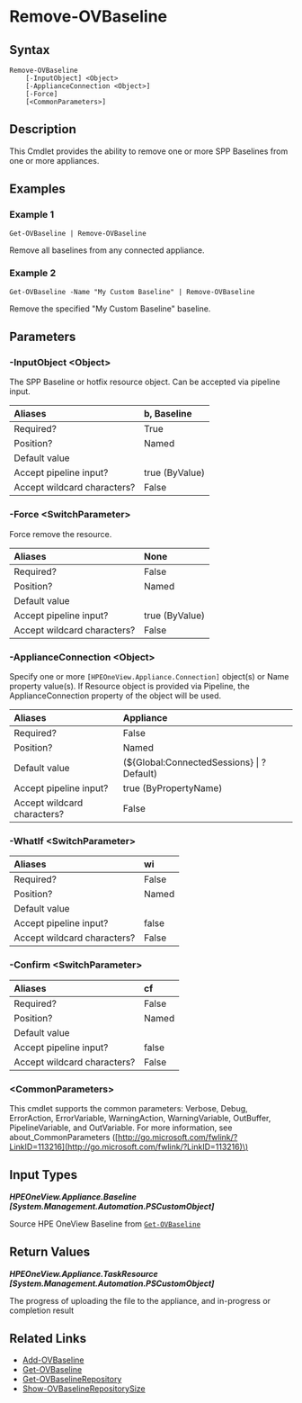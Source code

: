 ﻿---
description: Delete a baseline or hotfix from an appliance repository.
---

# Remove-OVBaseline

## Syntax

```text
Remove-OVBaseline
    [-InputObject] <Object>
    [-ApplianceConnection <Object>]
    [-Force]
    [<CommonParameters>]
```

## Description

This Cmdlet provides the ability to remove one or more SPP Baselines from one or more appliances.

## Examples

###  Example 1 

```text
Get-OVBaseline | Remove-OVBaseline
```

Remove all baselines from any connected appliance.

###  Example 2 

```text
Get-OVBaseline -Name "My Custom Baseline" | Remove-OVBaseline
```

Remove the specified "My Custom Baseline" baseline.

## Parameters

### -InputObject &lt;Object&gt;

The SPP Baseline or hotfix resource object.  Can be accepted via pipeline input.

| Aliases | b, Baseline |
| :--- | :--- |
| Required? | True |
| Position? | Named |
| Default value |  |
| Accept pipeline input? | true (ByValue) |
| Accept wildcard characters? | False |

### -Force &lt;SwitchParameter&gt;

Force remove the resource.

| Aliases | None |
| :--- | :--- |
| Required? | False |
| Position? | Named |
| Default value |  |
| Accept pipeline input? | true (ByValue) |
| Accept wildcard characters? | False |

### -ApplianceConnection &lt;Object&gt;

Specify one or more `[HPEOneView.Appliance.Connection]` object(s) or Name property value(s). If Resource object is provided via Pipeline, the ApplianceConnection property of the object will be used.

| Aliases | Appliance |
| :--- | :--- |
| Required? | False |
| Position? | Named |
| Default value | (${Global:ConnectedSessions} &vert; ? Default) |
| Accept pipeline input? | true (ByPropertyName) |
| Accept wildcard characters? | False |

### -WhatIf &lt;SwitchParameter&gt;



| Aliases | wi |
| :--- | :--- |
| Required? | False |
| Position? | Named |
| Default value |  |
| Accept pipeline input? | false |
| Accept wildcard characters? | False |

### -Confirm &lt;SwitchParameter&gt;



| Aliases | cf |
| :--- | :--- |
| Required? | False |
| Position? | Named |
| Default value |  |
| Accept pipeline input? | false |
| Accept wildcard characters? | False |

### &lt;CommonParameters&gt;

This cmdlet supports the common parameters: Verbose, Debug, ErrorAction, ErrorVariable, WarningAction, WarningVariable, OutBuffer, PipelineVariable, and OutVariable. For more information, see about\_CommonParameters \([http://go.microsoft.com/fwlink/?LinkID=113216](http://go.microsoft.com/fwlink/?LinkID=113216)\)

## Input Types

_**HPEOneView.Appliance.Baseline [System.Management.Automation.PSCustomObject]**_

Source HPE OneView Baseline from [`Get-OVBaseline`](get-ovbaseline.md)

## Return Values

_**HPEOneView.Appliance.TaskResource [System.Management.Automation.PSCustomObject]**_

The progress of uploading the file to the appliance, and in-progress or completion result

## Related Links

* [Add-OVBaseline](add-ovbaseline.md)
* [Get-OVBaseline](get-ovbaseline.md)
* [Get-OVBaselineRepository](get-ovbaselinerepository.md)
* [Show-OVBaselineRepositorySize](show-ovbaselinerepositorysize.md)
